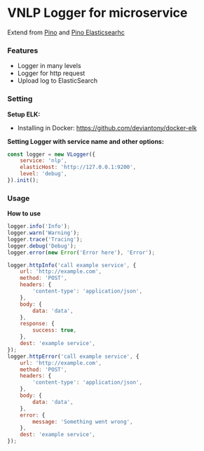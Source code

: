 # VNLP Logger for microservice

Extend from [Pino](https://getpino.io/) and [Pino Elasticsearhc](https://github.com/pinojs/pino-elasticsearch)

### Features
- Logger in many levels
- Logger for http request
- Upload log to ElasticSearch

### Setting

**Setup ELK:**
- Installing in Docker: https://github.com/deviantony/docker-elk

**Setting Logger with service name and other options:**
```js
const logger = new VLogger({
    service: 'nlp',
    elasticHost: 'http://127.0.0.1:9200',
    level: 'debug',
}).init();
```

### Usage

**How to use**
```js
logger.info('Info');
logger.warn('Warning');
logger.trace('Tracing');
logger.debug('Debug');
logger.error(new Error('Error here'), 'Error');

logger.httpInfo('call example service', {
    url: 'http://example.com',
    method: 'POST',
    headers: {
        'content-type': 'application/json',
    },
    body: {
        data: 'data',
    },
    response: {
        success: true,
    },
    dest: 'example service',
});
logger.httpError('call example service', {
    url: 'http://example.com',
    method: 'POST',
    headers: {
        'content-type': 'application/json',
    },
    body: {
        data: 'data',
    },
    error: {
        message: 'Something went wrong',
    },
    dest: 'example service',
});

```
